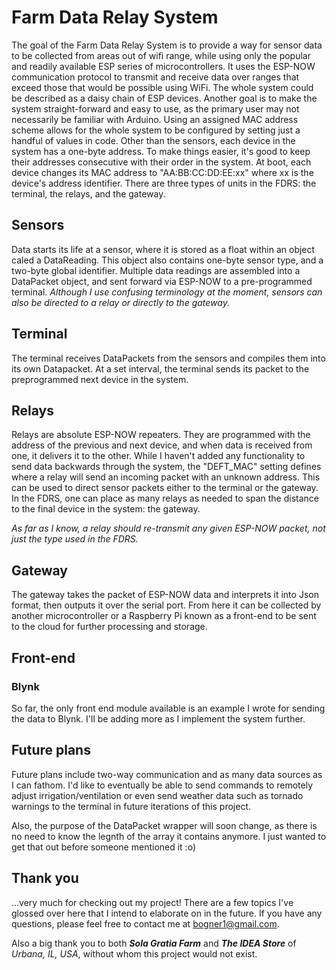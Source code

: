 # Farm Data Relay System

The goal of the Farm Data Relay System is to provide a way for sensor data to be collected from areas out of wifi range, while using only the popular and readily available ESP series of microcontrollers. It uses the ESP-NOW communication protocol to transmit and receive data over ranges that exceed those that would be possible using WiFi. The whole system could be described as a daisy chain of ESP devices.
Another goal is to make the system straight-forward and easy to use, as the primary user may not necessarily be familiar with Arduino. Using an assigned MAC address scheme allows for the whole system to be configured by setting just a handful of values in code.
Other than the sensors, each device in the system has a one-byte address. To make things easier, it's good to keep their addresses consecutive with their order in the system. At boot, each device changes its MAC address to "AA:BB:CC:DD:EE:xx" where xx is the device's address identifier.
There are three types of units in the FDRS: the terminal, the relays, and the gateway.

## Sensors
Data starts its life at a sensor, where it is stored as a float within an object caled a DataReading. This object also contains one-byte sensor type, and a two-byte global identifier. Multiple data readings are assembled into a DataPacket object, and sent forward via ESP-NOW to a pre-programmed terminal. *Although I use confusing terminology at the moment, sensors can also be directed to a relay or directly to the gateway.*

## Terminal
The terminal receives DataPackets from the sensors and compiles them into its own Datapacket.  At a set interval, the terminal sends its packet to the preprogrammed next device in the system.

## Relays
Relays are absolute ESP-NOW repeaters. They are programmed with the address of the previous and next device, and when data is received from one, it delivers it to the other. While I haven't added any functionality to send data backwards through the system, the "DEFT_MAC" setting defines where a relay will send an incoming packet with an unknown address. This can be used to direct sensor packets either to the terminal or the gateway.
In the FDRS, one can place as many relays as needed to span the distance to the final device in the system: the gateway.

*As far as I know, a relay should re-transmit any given ESP-NOW packet, not just the type used in the FDRS.*

## Gateway
The gateway takes the packet of ESP-NOW data and interprets it into Json format, then outputs it over the serial port. From here it can be collected by another microcontroller or a Raspberry Pi known as a front-end to be sent to the cloud for further processing and storage.

## Front-end
### Blynk
So far, the only front end module available is an example I wrote for sending the data to Blynk. I'll be adding more as I implement the system further.

## Future plans
Future plans include two-way communication and as many data sources as I can fathom. I'd like to eventually be able to send commands to remotely adjust irrigation/ventilation or even send weather data such as tornado warnings to the terminal in future iterations of this project.

Also, the purpose of the DataPacket wrapper will soon change, as there is no need to know the legnth of the array it contains anymore. I just wanted to get that out before someone mentioned it :o) 

## Thank you
...very much for checking out my project! There are a few topics I've glossed over here that I intend to elaborate on in the future. If you have any questions, please feel free to contact me at bogner1@gmail.com.

Also a big thank you to both ***Sola Gratia Farm*** and ***The IDEA Store*** of *Urbana, IL, USA*, without whom this project would not exist.

